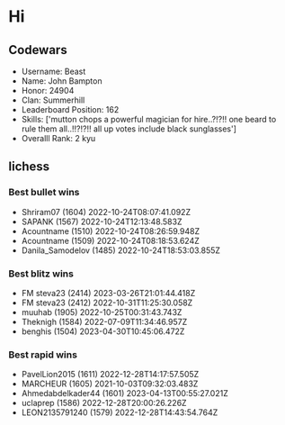 # Hi

<!-- data -->
## Codewars

- Username: Beast
- Name: John Bampton
- Honor: 24904
- Clan: Summerhill
- Leaderboard Position: 162
- Skills: ['mutton chops a powerful magician for hire..?!?!! one beard to rule them all..!!?!?!! all up votes include black sunglasses']
- Overalll Rank: 2 kyu


## lichess

### Best bullet wins

- Shriram07 (1604) 2022-10-24T08:07:41.092Z
- SAPANK (1567) 2022-10-24T12:13:48.583Z
- Acountname (1510) 2022-10-24T08:26:59.948Z
- Acountname (1509) 2022-10-24T08:18:53.624Z
- Danila_Samodelov (1485) 2022-10-24T18:53:03.855Z

### Best blitz wins

- FM steva23 (2414) 2023-03-26T21:01:44.418Z
- FM steva23 (2412) 2022-10-31T11:25:30.058Z
- muuhab (1905) 2022-10-25T00:31:43.743Z
- Theknigh (1584) 2022-07-09T11:34:46.957Z
- benghis (1504) 2023-04-30T10:45:06.472Z

### Best rapid wins

- PavelLion2015 (1611) 2022-12-28T14:17:57.505Z
- MARCHEUR (1605) 2021-10-03T09:32:03.483Z
- Ahmedabdelkader44 (1601) 2023-04-13T00:55:27.021Z
- uclaprep (1586) 2022-12-28T20:00:26.226Z
- LEON2135791240 (1579) 2022-12-28T14:43:54.764Z

<!-- data -->
